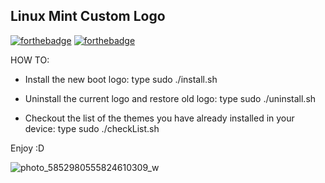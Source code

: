 ## Linux Mint Custom Logo

[![forthebadge](https://forthebadge.com/images/badges/powered-by-black-magic.svg)](https://forthebadge.com)
[![forthebadge](https://forthebadge.com/images/badges/it-works-why.svg)](https://forthebadge.com)

HOW TO:

- Install the new boot logo: type sudo ./install.sh 

- Uninstall the current logo and restore old logo: type sudo ./uninstall.sh 

- Checkout the list of the themes you have already installed in your device:  type sudo ./checkList.sh

Enjoy :D

![photo_5852980555824610309_w](https://user-images.githubusercontent.com/94229712/209444589-d9d01642-884a-4cea-a069-6e57c092b191.jpg)
